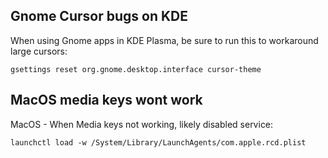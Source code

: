 ## Gnome Cursor bugs on KDE

When using Gnome apps in KDE Plasma, be sure to run this to workaround large cursors:

```shell
gsettings reset org.gnome.desktop.interface cursor-theme
```

## MacOS media keys wont work
MacOS - When Media keys not working, likely disabled service:

```
launchctl load -w /System/Library/LaunchAgents/com.apple.rcd.plist
```
